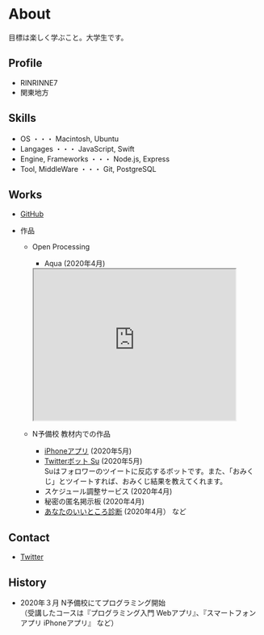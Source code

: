 # About
目標は楽しく学ぶこと。大学生です。

## Profile
- RINRINNE7
- 関東地方

## Skills
- OS ・・・ Macintosh, Ubuntu
- Langages ・・・ JavaScript, Swift
- Engine, Frameworks ・・・ Node.js, Express
- Tool, MiddleWare ・・・ Git, PostgreSQL

## Works
- [GitHub](https://github.com/RINRINNE7)

- 作品
  - Open Processing
    - Aqua (2020年4月) 
    <iframe src="https://www.openprocessing.org/sketch/885282/embed/" width="400" height="300"></iframe>
    
  - N予備校 教材内での作品
    - [iPhoneアプリ]() (2020年5月)
    - [Twitterボット Su](https://twitter.com/Su_bot_by7) (2020年5月)  
       Suはフォロワーのツイートに反応するボットです。また、「おみくじ」とツイートすれば、おみくじ結果を教えてくれます。
    - スケジュール調整サービス (2020年4月)
    - 秘密の匿名掲示板 (2020年4月)
    - [あなたのいいところ診断](https://rinrinne7.github.io/assessment/assessment.html) (2020年4月） など
    
## Contact
- [Twitter](https://twitter.com/Su_bot_by7)

## History
- 2020年３月 N予備校にてプログラミング開始  
           （受講したコースは『プログラミング入門 Webアプリ』、『スマートフォンアプリ iPhoneアプリ』 など）

